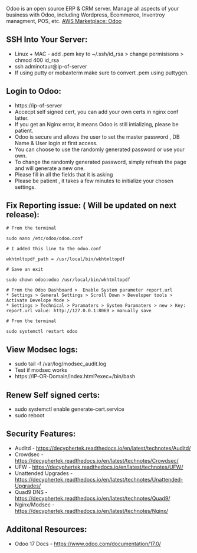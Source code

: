 Odoo is an open source ERP & CRM server. Manage all aspects of your business with Odoo, including Wordpress, Ecommerce, Inventroy managment, POS, etc. [AWS Marketplace: Odoo ](https://aws.amazon.com/marketplace/pp/prodview-rq7r2an4ojrtw?sr=0-9&ref_=beagle&applicationId=AWSMPContessa)

SSH Into Your Server:
---------------------
* Linux + MAC - add .pem key to ~/.ssh/id_rsa > change permisisons > chmod 400 id_rsa
* ssh adminotaur@ip-of-server 
* If using putty or mobaxterm make sure to convert .pem using puttygen.

Login to Odoo:
---------------

* https://ip-of-server
* Accecpt self signed cert, you can add your own certs in nginx conf latter.
* If you get an Nginx error, it means Odoo is still intializing, please be patient.
* Odoo is secure and allows the user to set the master password , DB Name & User login at first access.
* You can choose to use the randomly generated password or use your own.
* To change the randomly generated password, simply refresh the page and will generate a new one.
* Please fill in all the fields that it is asking
* Please be patient , it takes a few minutes to initialize your chosen settings.

Fix Reporting issue: ( Will be updated on next release):
--------------------------------------------------------
```
# From the terminal

sudo nano /etc/odoo/odoo.conf

# I added this line to the odoo.conf

wkhtmltopdf_path = /usr/local/bin/wkhtmltopdf

# Save an exit

sudo chown odoo:odoo /usr/local/bin/wkhtmltopdf

# From the Odoo Dashboard >  Enable System parameter report.url
* Settings > General Settings > Scroll Down > Developer tools > Activate Develope Mode >
* Settings > Technical > Paramaters > System Paramaters > new > Key: report.url value: http://127.0.0.1:8069 > manually save

# From the terminal

sudo systemctl restart odoo 

```

View Modsec logs:
-----------------

* sudo tail -f /var/log/modsec_audit.log
* Test if modsec works
* https://IP-OR-Domain/index.html?exec=/bin/bash

Renew Self signed certs:
------------------------

* sudo systemctl enable generate-cert.service
* sudo reboot

Security Features:
------------------

* Auditd - https://decyphertek.readthedocs.io/en/latest/technotes/Auditd/
* Crowdsec - https://decyphertek.readthedocs.io/en/latest/technotes/Crowdsec/
* UFW - https://decyphertek.readthedocs.io/en/latest/technotes/UFW/
* Unattended Upgrades - https://decyphertek.readthedocs.io/en/latest/technotes/Unattended-Upgrades/
* Quad9 DNS - https://decyphertek.readthedocs.io/en/latest/technotes/Quad9/
* Nginx/Modsec - https://decyphertek.readthedocs.io/en/latest/technotes/Nginx/ 

Additonal Resources:
-------------------

* Odoo 17 Docs - https://www.odoo.com/documentation/17.0/